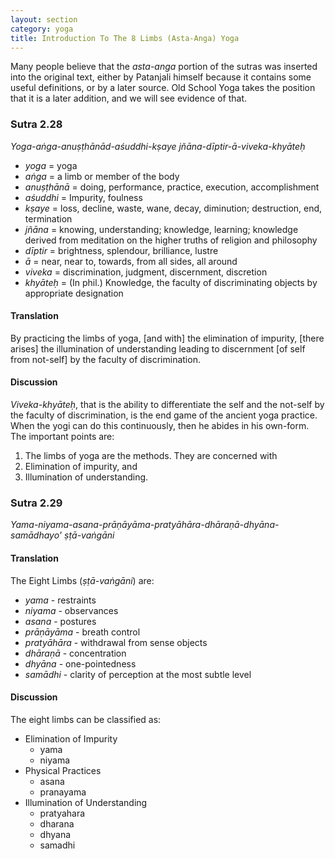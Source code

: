 ```yaml
---
layout: section
category: yoga
title: Introduction To The 8 Limbs (Asta-Anga) Yoga
---
```

Many people believe that the *asta-anga* portion of the sutras was inserted into the original text, either by Patanjali himself because it contains some useful definitions, or by a later source. Old School Yoga takes the position that it is a later addition, and we will see evidence of that.

### Sutra 2.28
*Yoga-aṅga-anuṣṭhānād-aśuddhi-kṣaye jñāna-dīptir-ā-viveka-khyāteḥ*
- *yoga* = yoga
- *aṅga* = a limb or member of the body
- *anuṣṭhānā* = doing, performance, practice, execution, accomplishment
- *aśuddhi* =  Impurity, foulness
- *kṣaye* = loss, decline, waste, wane, decay, diminution; destruction, end, termination
- *jñāna* = knowing, understanding; knowledge, learning; knowledge derived from meditation on the higher truths of religion and philosophy
- *dīptir* = brightness, splendour, brilliance, lustre
- *ā* = near, near to, towards, from all sides, all around
- *viveka* = discrimination, judgment, discernment, discretion
- *khyāteḥ* = (In phil.) Knowledge, the faculty of discriminating objects by appropriate designation

#### Translation
By practicing the limbs of yoga, [and with] the elimination of impurity, [there arises] the illumination of understanding leading to discernment [of self from not-self] by the faculty of discrimination.

#### Discussion
*Viveka-khyāteḥ*, that is the ability to differentiate the self and the not-self by the faculty of discrimination, is the end game of the ancient yoga practice. When the yogi can do this continuously, then he abides in his own-form. The important points are: 
1. The limbs of yoga are the methods. They are concerned with
1. Elimination of impurity, and
1. Illumination of understanding. 

### Sutra 2.29
*Yama-niyama-asana-prāṇāyāma-pratyāhāra-dhāraṇā-dhyāna-samādhayo' ṣṭā-vaṅgāni*

#### Translation
The Eight Limbs (*ṣṭā-vaṅgāni*) are: 
- *yama* - restraints
- *niyama* - observances
- *asana* - postures
- *prāṇāyāma* - breath control
- *pratyāhāra* - withdrawal from sense objects
- *dhāraṇā* - concentration
- *dhyāna* - one-pointedness
- *samādhi* - clarity of perception at the most subtle level

#### Discussion
The eight limbs can be classified as:
- Elimination of Impurity
    - yama
    - niyama
- Physical Practices
    - asana
    - pranayama
- Illumination of Understanding
    - pratyahara
    - dharana
    - dhyana
    - samadhi
